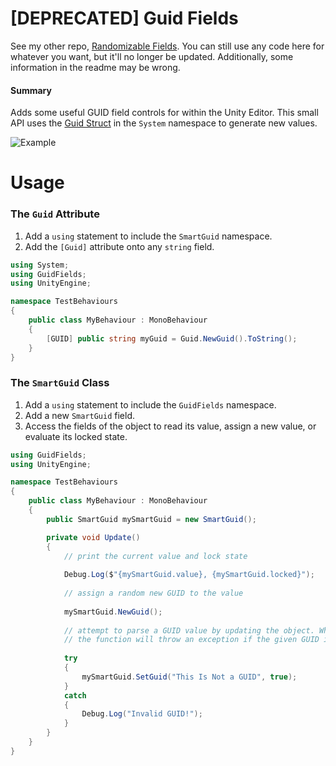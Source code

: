# [DEPRECATED] Guid Fields
See my other repo, [Randomizable Fields](https://github.com/austephner/RandomizableFields). You can still use any code here for whatever you want, but it'll no longer be updated. Additionally, some information in the readme may be wrong.  

#### Summary
Adds some useful GUID field controls for within the Unity Editor. This small API uses the [Guid Struct](https://docs.microsoft.com/en-us/dotnet/api/system.guid?view=net-5.0) in the `System` namespace to generate new values.

![Example](https://i.imgur.com/kETVeFu.gif)

# Usage
### The `Guid` Attribute
1. Add a `using` statement to include the `SmartGuid` namespace.
2. Add the `[Guid]` attribute onto any `string` field. 
```c#
using System;
using GuidFields;
using UnityEngine;

namespace TestBehaviours
{
    public class MyBehaviour : MonoBehaviour
    {
        [GUID] public string myGuid = Guid.NewGuid().ToString();
    }
}
```

### The `SmartGuid` Class
1. Add a `using` statement to include the `GuidFields` namespace.
2. Add a new `SmartGuid` field.
3. Access the fields of the object to read its value, assign a new value, or evaluate its locked state.
```c#
using GuidFields;
using UnityEngine;

namespace TestBehaviours
{
    public class MyBehaviour : MonoBehaviour
    {
        public SmartGuid mySmartGuid = new SmartGuid();

        private void Update()
        {
            // print the current value and lock state
        
            Debug.Log($"{mySmartGuid.value}, {mySmartGuid.locked}");
            
            // assign a random new GUID to the value
            
            mySmartGuid.NewGuid(); 
            
            // attempt to parse a GUID value by updating the object. When the second parameter is true,
            // the function will throw an exception if the given GUID isn't valid.
            
            try 
            {
                mySmartGuid.SetGuid("This Is Not a GUID", true);
            } 
            catch 
            {
                Debug.Log("Invalid GUID!");
            }
        }
    }
}
```
